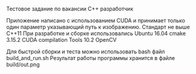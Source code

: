Тестовое задание по вакансии C++ разработчик

Приложение написано с использованием CUDA и принимает только один параметр указывающий путь к изображению. Стандарт не выше C++11
При разработке и сборке использовались
Ubuntu 16.04
cmake 3.15.2
CUDA compilation Tools 10.2
OpenCV

Для быстрой сборки и теста можно использовать bash файл build_and_run.sh
Результат работы программы хранится в файле build/out.png 
